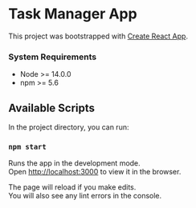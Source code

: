 # Task Manager App

This project was bootstrapped with [Create React App](https://github.com/facebook/create-react-app).

### System Requirements

- Node >= 14.0.0
- npm >= 5.6

## Available Scripts

In the project directory, you can run:


### `npm start`

Runs the app in the development mode.\
Open [http://localhost:3000](http://localhost:3000) to view it in the browser.

The page will reload if you make edits.\
You will also see any lint errors in the console.